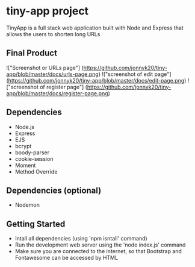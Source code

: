 # tiny-app project

TinyApp is a full stack web application built with Node and Express that allows the users to shorten long URLs 

## Final Product

!["Screenshot or URLs page"] (https://github.com/jonnyk20/tiny-app/blob/master/docs/urls-page.png)
!["screenshot of edit page"] (https://github.com/jonnyk20/tiny-app/blob/master/docs/edit-page.png)
!["screenshot of register page"] (https://github.com/jonnyk20/tiny-app/blob/master/docs/register-page.png)

## Dependencies
- Node.js
- Express
- EJS
- bcrypt
- boody-parser
- cookie-session
- Moment
- Method Override

## Dependencies (optional)
- Nodemon 

## Getting Started
- Intall all dependencies (using 'npm isntall' command)
- Run the development web server using the 'node index.js' command
- Make sure you are connected to the internet, so that Bootstrap and Fontawesome can be accessed by HTML